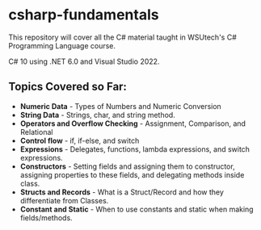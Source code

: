 # csharp-fundamentals
This repository will cover all the C# material taught in WSUtech's C# Programming Language course.

C# 10 using .NET 6.0 and Visual Studio 2022.

## Topics Covered so Far:
* **Numeric Data** - Types of Numbers and Numeric Conversion
* **String Data** - Strings, char, and string method.
* **Operators and Overflow Checking** - Assignment, Comparison, and Relational
* **Control flow** - if, if-else, and switch
* **Expressions** - Delegates, functions, lambda expressions, and switch expressions.
* **Constructors** - Setting fields and assigning them to constructor, assigning properties to these fields, and delegating methods inside class.
* **Structs and Records** - What is a Struct/Record and how they differentiate from Classes.
* **Constant and Static** - When to use constants and static when making fields/methods.
